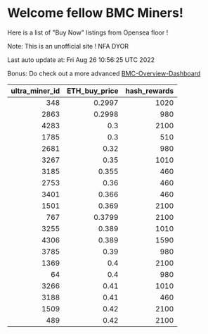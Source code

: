 # Welcome fellow BMC Miners!
Here is a list of "Buy Now" listings from Opensea floor !

Note: This is an unofficial site ! NFA DYOR

Last auto update at: Fri Aug 26 10:56:25 UTC 2022

Bonus: Do check out a more advanced [BMC-Overview-Dashboard](https://dune.com/defifunk/BMC-Overview-Dashboard)


|   ultra_miner_id |   ETH_buy_price |   hash_rewards |
|-----------------:|----------------:|---------------:|
|              348 |          0.2997 |           1020 |
|             2863 |          0.2998 |            980 |
|             4283 |          0.3    |           2100 |
|             1785 |          0.3    |            510 |
|             2681 |          0.32   |            980 |
|             3267 |          0.35   |           1010 |
|             3185 |          0.355  |            460 |
|             2753 |          0.36   |            460 |
|             3401 |          0.366  |            460 |
|             1501 |          0.369  |           2100 |
|              767 |          0.3799 |           2100 |
|             3255 |          0.389  |           1010 |
|             4306 |          0.389  |           1590 |
|             3785 |          0.39   |            980 |
|             1369 |          0.4    |           2100 |
|               64 |          0.4    |            980 |
|             3266 |          0.41   |           1010 |
|             3188 |          0.41   |            460 |
|             1509 |          0.42   |           2100 |
|              489 |          0.42   |           2100 |